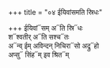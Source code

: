 +++
title = "०४ ईयिवांसमति स्रिधः"

+++
ईयिवां᳓सम् अ᳓ति स्रि᳓धः  
श᳓श्वतीर् अ᳓ति सश्च᳓तः  
अ᳓न्व् ईम् अविन्दन् निचिरा᳓सो अद्रु᳓हो  
अप्सु᳓ सिंह᳓म् इव श्रित᳓म्